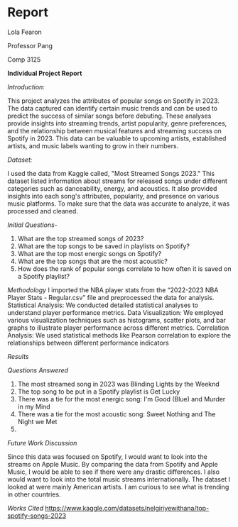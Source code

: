 # Report
Lola Fearon

Professor Pang

Comp 3125


**Individual Project Report**

_Introduction:_

This project analyzes the attributes of popular songs on Spotify in 2023. The data captured can identify certain music trends and can be used to predict the success of similar songs before debuting. These analyses provide insights into streaming trends, artist popularity, genre preferences, and the relationship between musical features and streaming success on Spotify in 2023. This data can be valuable to upcoming artists, established artists, and music labels wanting to grow in their numbers. 

_Dataset:_

I used the data from Kaggle called, "Most Streamed Songs 2023." This dataset listed information about streams for released songs under different categories such as danceability, energy, and acoustics. It also provided insights into each song's attributes, popularity, and presence on various music platforms. To make sure that the data was accurate to analyze, it was processed and cleaned.

_Initial Questions-_ 

1. What are the top streamed songs of 2023?
2. What are the top songs to be saved in playlists on Spotify?
3. What are the top most energic songs on Spotify?
4. What are the top songs that are the most acoustic?
5. How does the rank of popular songs correlate to how often it is saved on a Spotify playlist? 

_Methodology_
I imported the NBA player stats from the “2022-2023 NBA Player Stats - Regular.csv” file and preprocessed the data for analysis. Statistical Analysis: We conducted detailed statistical analyses to understand player performance metrics. Data Visualization: We employed various visualization techniques such as histograms, scatter plots, and bar graphs to illustrate player performance across different metrics. Correlation Analysis: We used statistical methods like Pearson correlation to explore the relationships between different performance indicators

_Results_

_Questions Answered_
1. The most streamed song in 2023 was Blinding Lights by the Weeknd
2. The top song to be put in a Spotify playlist is Get Lucky
3. There was a tie for the most energic song: I'm Good (Blue) and Murder in my Mind
4. There was a tie for the most acoustic song: Sweet Nothing and The Night we Met
5. 

_Future Work Discussion_

Since this data was focused on Spotify, I would want to look into the streams on Apple Music. By comparing the data from Spotify and Apple Music, I would be able to see if there were any drastic differences. I also would want to look into the total music streams internationally. The dataset I looked at were mainly American artists. I am curious to see what is trending in other countries. 

_Works Cited_ 
https://www.kaggle.com/datasets/nelgiriyewithana/top-spotify-songs-2023

